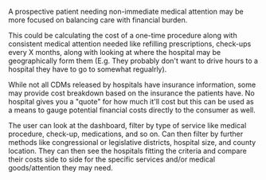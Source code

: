 A prospective patient needing non-immediate medical attention may be more
focused on balancing care with financial burden. 

This could be calculating the cost of a one-time procedure along with consistent
medical attention needed like refilling prescriptions, check-ups every X months,
along with looking at where the hospital may be geographically form them (E.g.
They probably don't want to drive hours to a hospital they have to go to
somewhat regualrly). 

While not all CDMs released by hospitals have insurance information, some may
provide cost breakdown based on the insurance the patients have. No hospital
gives you a "quote" for how much it'll cost but this can be used as a means to
gauge potential financial costs directly to the consumer as well.

The user can look at the dashboard, filter by type of service like medical
procedure, check-up, medications, and so on. Can then filter by further methods
like congressional or legislative districts, hospital size, and county location.
They can then see the hospitals fitting the criteria and compare their costs
side to side for the specific services and/or medical goods/attention they may
need.

